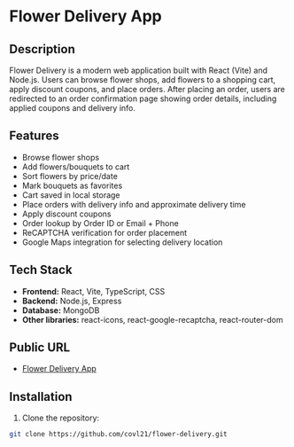 # Flower Delivery App

## Description
Flower Delivery is a modern web application built with React (Vite) and Node.js. Users can browse flower shops, add flowers to a shopping cart, apply discount coupons, and place orders. After placing an order, users are redirected to an order confirmation page showing order details, including applied coupons and delivery info.

## Features
- Browse flower shops
- Add flowers/bouquets to cart
- Sort flowers by price/date
- Mark bouquets as favorites
- Cart saved in local storage
- Place orders with delivery info and approximate delivery time
- Apply discount coupons
- Order lookup by Order ID or Email + Phone
- ReCAPTCHA verification for order placement
- Google Maps integration for selecting delivery location

## Tech Stack
- **Frontend:** React, Vite, TypeScript, CSS
- **Backend:** Node.js, Express
- **Database:** MongoDB
- **Other libraries:** react-icons, react-google-recaptcha, react-router-dom

## Public URL
- [Flower Delivery App](https://flower-delivery-kl24.vercel.app/)

## Installation
1. Clone the repository:
```bash
git clone https://github.com/covl21/flower-delivery.git